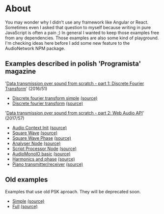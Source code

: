 # About

You may wonder why I didn't use any framework like Angular or React. Sometimes
even I asked that question to myself because writing in pure JavaScript
is often a pain ;) In general I wanted to keep those examples free from
any dependencies.
Those examples are also some kind of playground. I'm checking ideas here
before I add some new feature to the AudioNetwork NPM package.

## Examples described in polish 'Programista' magazine

'[Data transmission over sound from scratch - part 1: Discrete Fourier Transform](https://programistamag.pl/programista-08-2016-51/)' (2016/51)

- [Discrete fourier transform simple](https://audio-network.rypula.pl/dft-simple)
  [(source)](https://github.com/robertrypula/AudioNetwork/tree/master/example/00-010-discrete-fourier-transform-simple)
- [Discrete fourier transform](https://audio-network.rypula.pl/dft-full)
  [(source)](https://audio-network.rypula.pl/dft-full-src)

'[Data transmission over sound from scratch - part 2: Web Audio API](https://programistamag.pl/programista-2-2017-57/)' (2017/57)

- [Audio Context Init](https://audio-network.rypula.pl/audio-context-init)
  [(source)](https://audio-network.rypula.pl/audio-context-init-src)
- [Square Wave](https://audio-network.rypula.pl/square-wave)
  [(source)](https://audio-network.rypula.pl/square-wave-src)
- [Square Wave Phase](https://audio-network.rypula.pl/square-wave-phase)
  [(source)](https://audio-network.rypula.pl/square-wave-phase-src)
- [Analyser Node](https://audio-network.rypula.pl/analyser-node)
  [(source)](https://audio-network.rypula.pl/analyser-node-src)
- [Script Processor Node](https://audio-network.rypula.pl/script-processor-node)
  [(source)](https://audio-network.rypula.pl/script-processor-node-src)
- [AudioMonoIO basic](https://audio-network.rypula.pl/audio-mono-io-basic)
  [(source)](https://audio-network.rypula.pl/audio-mono-io-basic-src)
- [Harmonics and phase](https://audio-network.rypula.pl/harmonics-and-phase)
  [(source)](https://audio-network.rypula.pl/harmonics-and-phase-src)
- [Piano transmitter/receiver](https://audio-network.rypula.pl/piano)
  [(source)](https://audio-network.rypula.pl/piano-src)

## Old examples

Examples that use old PSK aproach. They will be deprecated soon.

- [Simple](https://audio-network.rypula.pl/example/01-000-physical-layer-simple/physical-layer-simple.html)
  [(source)](https://github.com/robertrypula/AudioNetwork/tree/master/example/01-000-physical-layer-simple)
- [Full](https://audio-network.rypula.pl/example/01-001-physical-layer-full/physical-layer-full.html)
  [(source)](https://github.com/robertrypula/AudioNetwork/tree/master/example/01-001-physical-layer-full)
